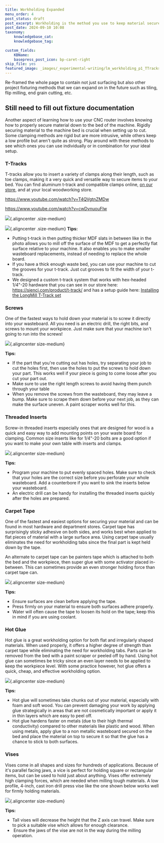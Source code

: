 ```yaml
---
title: Workholding Expanded
menu_order: 4
post_status: draft
post_excerpt: Workholding is the method you use to keep material secured while cutting on a CNC machine. Methods include T-tracks, threaded inserts, clamps and hot glue.
post_date: 2024-09-10 10:08
taxonomy:
    knowledgebase_cat: 
    knowledgebase_tag:
        
custom_fields:
    KBName: 
    basepress_post_icon: bp-caret-right
skip_file: yes
featured_image: _images/_experimental-writing/lm_workholding_p1_TTracks.PNG
---
```

Re-framed the whole page to contain not just surfacing but also other project fixturing methods that we can expand on in the future such as tiling, flip milling, end grain cutting, etc.

Still need to fill out fixture documentation
---

Another aspect of learning how to use your CNC router involves knowing how to properly secure material down to the bed of the machine. Rigidly securing material to the machine bed is crucial when setting up to cut. Some clamping methods are rigid but are more intrusive, while others keep a low profile but aren't quite as strong. Play around with these methods to see which ones you can use individually or in combination for your ideal setup.

<h3>T-Tracks</h3>

T-tracks allow you to insert a variety of clamps along their length, such as toe clamps, making it a very quick and versatile way to secure items to your bed. You can find aluminum t-track and compatible clamps online, <a href="https://sienci.com/product/t-track/">on our store</a>, and at your local woodworking store.

https://www.youtube.com/watch?v=T4QVgtnZMDw

https://www.youtube.com/watch?v=cwDvnuouFlw

![](/_images/_experimental-writing/lm_workholding_p1_KeithTracks.jpg){.aligncenter .size-medium}

![](/_images/_experimental-writing/lm_workholding_p1_TTracks.jpg){.aligncenter .size-medium}
<strong>Tips:</strong>
<ul>
  <li>Putting t-track in then putting thicker MDF slats in between like in the photo allows you to mill off the surface of the MDF to get a perfectly flat surface relative to your machine. It also enables you to make smaller wasteboard replacements, instead of needing to replace the whole board.</li>
  <li>If you have a thick enough waste bed, you can use your machine to cut the grooves for your t-track. Just cut grooves to fit the width of your t-track.</li>
  <li>We designed a custom t-track system that works with hex-headed 1/4"-20 hardware that you can see in our store here: <a href="https://sienci.com/product/t-track/" target="_blank" rel="noopener">https://sienci.com/product/t-track/</a> and has a setup guide here: <a href="https://resources.sienci.com/view/assembling-add-ons/" target="_blank" rel="noopener">Installing the LongMill T-Track set</a></li>
</ul>

<h3>Screws</h3>

One of the fastest ways to hold down your material is to screw it directly into your wasteboard. All you need is an electric drill, the right bits, and screws to mount your workpiece. Just make sure that your machine isn't going to run into the screws!

![](/_images/_experimental-writing/lm_workholding_p2_Screws.jpg){.aligncenter size-medium}

<strong>Tips:</strong>
<ul>
  <li>If the part that you're cutting out has holes, try separating your job to cut the holes first, then use the holes to put the screws to hold down your part. This works well if your piece is going to come loose after you cut your part out.</li>
  <li>Make sure to use the right length screws to avoid having them punch through your table</li>
  <li>When you remove the screws from the wasteboard, they may leave a bump. Make sure to scrape them down before your next job, as they can make the surface uneven. A paint scraper works well for this.</li>
</ul>

<h3>Threaded Inserts</h3>

Screw-in threaded inserts especially ones that are designed for wood is a quick and easy way to add mounting points on your waste board for clamping. Common size inserts like for 1/4"-20 bolts are a good option if you want to make your own table with inserts and clamps.

![](/_images/_experimental-writing/lm_workholding_p3_ThreadedIn.jpg){.aligncenter size-medium}

<strong>Tips:</strong>
<ul>
  <li>Program your machine to put evenly spaced holes. Make sure to check that your holes are the correct size before you perforate your whole wasteboard. Add a counterbore if you want to sink the inserts below your wasteboard.</li>
  <li>An electric drill can be handy for installing the threaded inserts quickly after the holes are prepared.</li>
</ul>

<h3>Carpet Tape</h3>

One of the fastest and easiest options for securing your material and can be found in most hardware and department stores. Carpet tape has surprisingly sticky adhesive on both sides, and works best when applied to flat pieces of material with a large surface area. Using carpet tape usually eliminates the need for workholding tabs since the final part is kept held down by the tape.

An alternate to carpet tape can be painters tape which is attached to both the bed and the workpiece, then super glue with some activator placed in-between. This can sometimes provide an even stronger holding force than carpet tape can.

![](/_images/_experimental-writing/lm_workholding_p4_Tape.jpg){.aligncenter size-medium}

<strong>Tips:</strong>
<ul>
  <li>Ensure surfaces are clean before applying the tape.</li>
  <li>Press firmly on your material to ensure both surfaces adhere properly.</li>
  <li>Water will often cause the tape to loosen its hold on the tape; keep this in mind if you are using coolant.</li>
</ul>

<h3>Hot Glue</h3>

Hot glue is a great workholding option for both flat and irregularly shaped materials. When used properly, it offers a higher degree of strength than carpet tape while eliminating the need for workholding tabs. Parts can be removed from the bed with a paint scraper or peeled off by hand. Using hot glue can sometimes be tricky since an even layer needs to be applied to keep the workpiece level. With some practice however, hot glue offers a quick, cheap, and effective workholding option.

![](/_images/_experimental-writing/lm_workholding_p5_HotGlue.jpg){.aligncenter size-medium}

<strong>Tips:</strong>
<ul>
  <li>Hot glue will sometimes take chunks out of your material, especially with foam and soft wood. You can prevent damaging your work by applying glue strategically in areas that are not cosmetically important or apply it in thin layers which are easy to peel off.</li>
  <li>Hot glue hardens faster on metals (due to their high thermal conductivity) compared to other materials like plastic and wood. When using metals, apply glue to a non metallic wasteboard secured on the bed and place the material on top to secure it so that the glue has a chance to stick to both surfaces.</li>
</ul>

<h3>Vises</h3>

Vises come in all shapes and sizes for hundreds of applications. Because of it's parallel facing jaws, a vice is perfect for holding square or rectangular items, but can be used to hold just about anything. Vises offer extremely high clamping forces, which are needed when milling tough materials. A low profile, 4-inch, cast iron drill press vise like the one shown below works well for firmly holding materials.

![](/_images/_experimental-writing/lm_workholding_p6_Vise.jpg){.aligncenter size-medium}

<strong>Tips:</strong>
<ul>
  <li>Tall vises will decrease the height that the Z axis can travel. Make sure to pick a suitable vise which allows for enough clearance.</li>
  <li> Ensure the jaws of the vise are not in the way during the milling operation.</li>
</ul>
